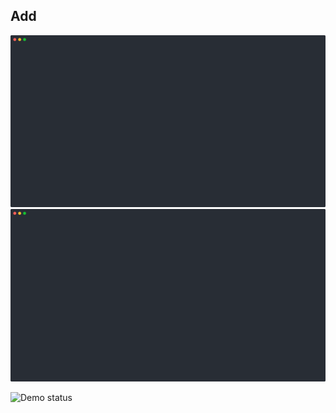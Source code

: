 ## Add

<!--Remove one image if your site handles dark-mode automatically-->
![Add - light](/.dg/svg/add-light.svg#gh-light-mode-only)
![Add - dark](/.dg/svg/add-dark.svg#gh-dark-mode-only)

<!-- Self-testing badge (remove if not using CI yet) -->
![Demo status](https://github.com/OWNER/REPO/actions/workflows/validate-dg.yml/badge.svg)
